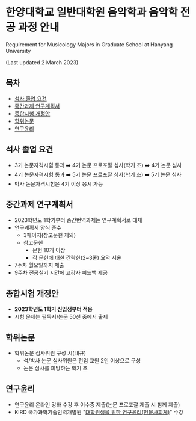# 한양대학교 일반대학원 음악학과 음악학 전공 과정 안내
Requirement for Musicology Majors in Graduate School at Hanyang University

(Last updated 2 March 2023)

## 목차

* [석사 졸업 요건](#석사-졸업-요건)
* [중간과제 연구계획서](#중간과제-연구계획서)
* [종합시험 개정안](#종합시험-개정안)
* [학위논문](#학위논문)
* [연구윤리](#연구윤리)

## 석사 졸업 요건

* 3기 논문자격시험 통과 :arrow_right: 4기 논문 프로포잘 심사(학기 초) :arrow_right: 4기 논문 심사
* 4기 논문자격시험 통과 :arrow_right: 5기 논문 프로포잘 심사(학기 초) :arrow_right: 5기 논문 심사
* 박사 논문자격시험은 4기 이상 응시 가능

## 중간과제 연구계획서

* 2023학년도 1학기부터 중간번역과제는 연구계획서로 대체
* 연구계획서 양식 준수
    * 3페이지(참고문헌 제외)
    * 참고문헌
        * 문헌 10개 이상
        * 각 문헌에 대한 간략한(2~3줄) 요약 서술
* 7주차 월요일까지 제출
* 9주차 전공실기 시간에 교강사 피드백 제공

## 종합시험 개정안

* **2023학년도 1학기 신입생부터 적용**
* 시험 문제는 필독서/논문 50선 중에서 출제

## 학위논문

* 학위논문 심사위원 구성 시(내규)
    * 석/박사 논문 심사위원은 전임 교원 2인 이상으로 구성
    * 논문 심사를 희망하는 학기 초

## 연구윤리

* 연구윤리 온라인 강좌 수강 후 이수증 제출(논문 프로포잘 제출 시 함께 제출)
* KIRD 국가과학기술인력개발원 "[대학원생을 위한 연구윤리(인문사회계)](https://alpha-campus.kr/explore/7752247f-6ba6-4da3-b970-f4771108ca34)" 수강
